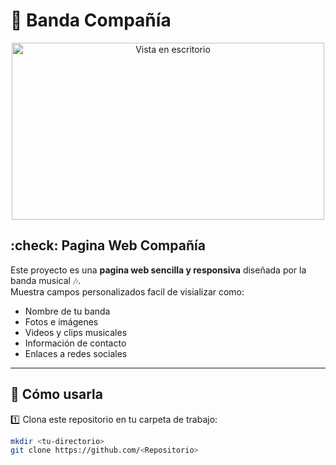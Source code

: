 # 🎸 Banda Compañía  

<p align="center">
  <img width="500" height="283" src="./img/CompañiaP.avif" alt="Vista en escritorio">
</p>

## :check: Pagina Web Compañía  

Este proyecto es una **pagina web sencilla y responsiva** diseñada por la banda musical 🎶.  
Muestra campos personalizados facil de visializar como:  
- Nombre de tu banda  
- Fotos e imágenes  
- Videos y clips musicales  
- Información de contacto  
- Enlaces a redes sociales  

---

## 🚀 Cómo usarla  

:one: Clona este repositorio en tu carpeta de trabajo:  
```bash
mkdir <tu-directorio>
git clone https://github.com/<Repositorio>
